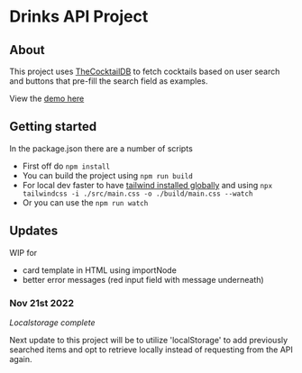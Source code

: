 # Drinks API Project

## About

This project uses [TheCocktailDB](https://www.thecocktaildb.com/) to fetch cocktails based on user search and buttons that pre-fill the search field as examples.

View the [demo here](https://drinks-api.vercel.app/)

## Getting started

In the package.json there are a number of scripts

- First off do `npm install`
- You can build the project using `npm run build`
- For local dev faster to have [tailwind installed globally](https://tailwindcss.com/docs/installation) and using `npx tailwindcss -i ./src/main.css -o ./build/main.css --watch`
- Or you can use the `npm run watch`

## Updates

WIP for

- card template in HTML using importNode
- better error messages (red input field with message underneath)

### Nov 21st 2022

_Localstorage complete_

Next update to this project will be to utilize 'localStorage' to add previously searched items and opt to retrieve locally instead of requesting from the API again.
